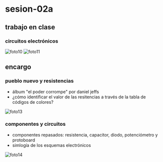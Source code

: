 # sesion-02a

## trabajo en clase
### circuitos electrónicos
![foto10](https://github.com/user-attachments/assets/6d77738c-f9c8-4489-be3a-d8c83d9a61b7)
![foto11](https://github.com/user-attachments/assets/e4d63ab9-22e4-407c-9c6e-4f9ed1c03330)

## encargo
### pueblo nuevo y resistencias
- álbum "el poder corrompe" por daniel jeffs
- ¿cómo identificar el valor de las resitencias a través de la tabla de códigos de colores?

![foto13](https://github.com/user-attachments/assets/54921d43-b93e-4795-8951-345cb8bcc7eb)
### componentes y circuitos
- componentes repasados: resistencia, capacitor, diodo, potenciómetro y protoboard
- simlogía de los esquemas electrónicos

![foto14](https://github.com/user-attachments/assets/29d4463a-7f6e-425e-8c73-29aa5ec8ad98)
